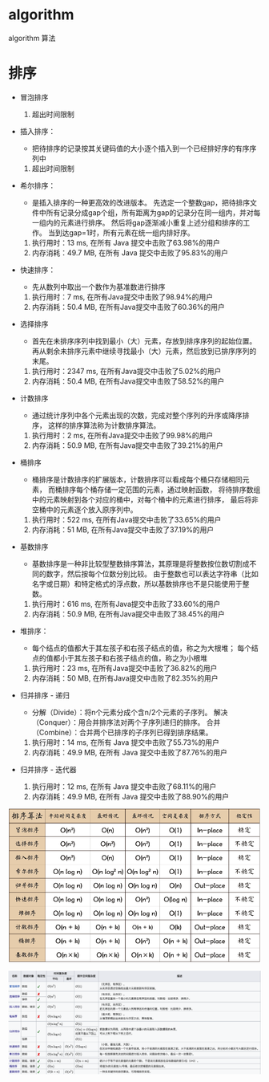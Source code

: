 # algorithm

algorithm 算法

# 排序

* 冒泡排序
    1. 超出时间限制
* 插入排序：
    * 把待排序的记录按其关键码值的大小逐个插入到一个已经排好序的有序序列中

    1. 超出时间限制
* 希尔排序：
    * 是插入排序的一种更高效的改进版本。
      先选定一个整数gap，把待排序文件中所有记录分成gap个组，所有距离为gap的记录分在同一组内，并对每一组内的元素进行排序。
      然后将gap逐渐减小重复上述分组和排序的工作。
      当到达gap=1时，所有元素在统一组内排好序。

    1. 执行用时：13 ms, 在所有 Java 提交中击败了63.98%的用户
    2. 内存消耗：49.7 MB, 在所有 Java 提交中击败了95.83%的用户
* 快速排序：
    * 先从数列中取出一个数作为基准数进行排序

    1. 执行用时：7 ms, 在所有Java提交中击败了98.94%的用户
    2. 内存消耗：50.4 MB, 在所有Java提交中击败了60.36%的用户
* 选择排序
    * 首先在未排序序列中找到最小（大）元素，存放到排序序列的起始位置。
      再从剩余未排序元素中继续寻找最小（大）元素，然后放到已排序序列的末尾。

    1. 执行用时：2347 ms, 在所有Java提交中击败了5.02%的用户
    2. 内存消耗：50.4 MB, 在所有Java提交中击败了58.52%的用户
* 计数排序
    * 通过统计序列中各个元素出现的次数，完成对整个序列的升序或降序排序，
      这样的排序算法称为计数排序算法。

    1. 执行用时：2 ms, 在所有Java提交中击败了99.98%的用户
    2. 内存消耗：50.9 MB, 在所有Java提交中击败了39.21%的用户
* 桶排序
    * 桶排序是计数排序的扩展版本，计数排序可以看成每个桶只存储相同元素，
      而桶排序每个桶存储一定范围的元素，通过映射函数，
      将待排序数组中的元素映射到各个对应的桶中，对每个桶中的元素进行排序，
      最后将非空桶中的元素逐个放入原序列中。

    1. 执行用时：522 ms, 在所有Java提交中击败了33.65%的用户
    2. 内存消耗：51 MB, 在所有Java提交中击败了37.19%的用户
* 基数排序
    * 基数排序是一种非比较型整数排序算法，其原理是将整数按位数切割成不同的数字，然后按每个位数分别比较。
      由于整数也可以表达字符串（比如名字或日期）和特定格式的浮点数，所以基数排序也不是只能使用于整数。

    1. 执行用时：616 ms, 在所有Java提交中击败了33.60%的用户
    2. 内存消耗：50.9 MB, 在所有Java提交中击败了38.45%的用户
* 堆排序：
    * 每个结点的值都大于其左孩子和右孩子结点的值，称之为大根堆；
      每个结点的值都小于其左孩子和右孩子结点的值，称之为小根堆

    1. 执行用时：23 ms, 在所有Java提交中击败了36.82%的用户
    2. 内存消耗：50 MB, 在所有Java提交中击败了82.35%的用户
* 归并排序 - 递归
    * 分解（Divide）：将n个元素分成个含n/2个元素的子序列。
      解决（Conquer）：用合并排序法对两个子序列递归的排序。
      合并（Combine）：合并两个已排序的子序列已得到排序结果。

    1. 执行用时：14 ms, 在所有 Java 提交中击败了55.73%的用户
    2. 内存消耗：49.9 MB, 在所有 Java 提交中击败了87.76%的用户
* 归并排序 - 迭代器
    1. 执行用时：12 ms, 在所有 Java 提交中击败了68.11%的用户
    2. 内存消耗：49.9 MB, 在所有 Java 提交中击败了88.90%的用户

![img.png](img.png)

![img_1.png](img_1.png)


